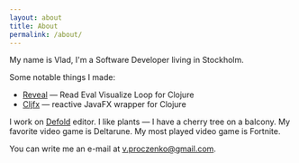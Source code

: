 ```yaml
---
layout: about
title: About
permalink: /about/
---
```


My name is Vlad, I'm a Software Developer living in Stockholm.

Some notable things I made:
- [Reveal](https://vlaaad.github.io/reveal/) — Read Eval Visualize Loop for Clojure
- [Cljfx](https://github.com/cljfx/cljfx) — reactive JavaFX wrapper for Clojure

I work on [Defold](https://defold.com/) editor. I like plants — I have a cherry tree on a balcony. My favorite video game is Deltarune. My most played video game is Fortnite.

You can write me an e-mail at [v.proczenko@gmail.com](mailto:v.proczenko@gmail.com).
